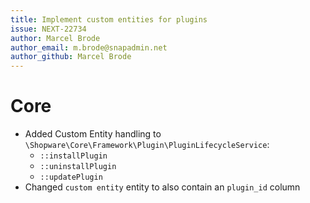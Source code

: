 ```yaml
---
title: Implement custom entities for plugins
issue: NEXT-22734
author: Marcel Brode
author_email: m.brode@snapadmin.net
author_github: Marcel Brode
---
```

# Core
* Added Custom Entity handling to `\Shopware\Core\Framework\Plugin\PluginLifecycleService`:
  * `::installPlugin`
  * `::uninstallPlugin`
  * `::updatePlugin`
* Changed `custom entity` entity to also contain an `plugin_id` column
